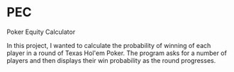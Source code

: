 # PEC
Poker Equity Calculator

In this project, I wanted to calculate the probability of winning of each player in a round of Texas Hol'em Poker.
The program asks for a number of players and then displays their win probability as the round progresses.
